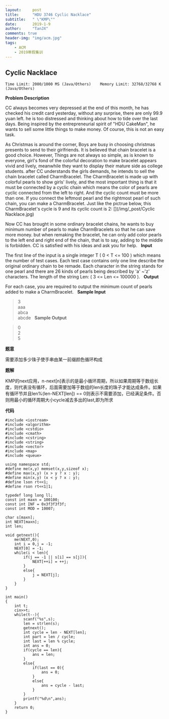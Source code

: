 ```yaml
---
layout:     post
title:      "HDU 3746 Cyclic Nacklace"
subtitle:   " \"KMP\""
date:       2019-1-9
author:     "TanJX"
comments: true
header-img: "img/acm.jpg"
tags:
    - ACM
    - 2019寒假集训
---
```


## Cyclic Nacklace

```Time Limit: 2000/1000 MS (Java/Others)    Memory Limit: 32768/32768 K (Java/Others)```

**Problem Description**

CC always becomes very depressed at the end of this month, he has checked his credit card yesterday, without any surprise, there are only 99.9 yuan left. he is too distressed and thinking about how to tide over the last days. Being inspired by the entrepreneurial spirit of "HDU CakeMan", he wants to sell some little things to make money. Of course, this is not an easy task.

As Christmas is around the corner, Boys are busy in choosing christmas presents to send to their girlfriends. It is believed that chain bracelet is a good choice. However, Things are not always so simple, as is known to everyone, girl's fond of the colorful decoration to make bracelet appears vivid and lively, meanwhile they want to display their mature side as college students. after CC understands the girls demands, he intends to sell the chain bracelet called CharmBracelet. The CharmBracelet is made up with colorful pearls to show girls' lively, and the most important thing is that it must be connected by a cyclic chain which means the color of pearls are cyclic connected from the left to right. And the cyclic count must be more than one. If you connect the leftmost pearl and the rightmost pearl of such chain, you can make a CharmBracelet. Just like the pictrue below, this CharmBracelet's cycle is 9 and its cyclic count is 2:
[](/img/_post/Cyclic Nacklace.jpg)

Now CC has brought in some ordinary bracelet chains, he wants to buy minimum number of pearls to make CharmBracelets so that he can save more money. but when remaking the bracelet, he can only add color pearls to the left end and right end of the chain, that is to say, adding to the middle is forbidden.
CC is satisfied with his ideas and ask you for help.
 
**Input**

The first line of the input is a single integer T ( 0 < T <= 100 ) which means the number of test cases.
Each test case contains only one line describe the original ordinary chain to be remade. Each character in the string stands for one pearl and there are 26 kinds of pearls being described by 'a' ~'z' characters. The length of the string Len: ( 3 <= Len <= 100000 ).
 
**Output**

For each case, you are required to output the minimum count of pearls added to make a CharmBracelet.
 
**Sample Input**

>3<br>
aaa<br>
abca<br>
abcde
 
**Sample Output**

>0<br>
2<br>
5<br>

**题意**

需要添加多少珠子使手串由某一前缀颜色循环构成

**题解**

KMP的next应用，n-next[n]表示的是最小循环周期，所以如果周期等于数组长度，则代表没有循环，后面需要加等于数组的len长度的珠子才能达成条件。如果有循环节并且len%(len-NEXT[len]) == 0则表示不需要添加，已经满足条件。否则用最小的循环周期大小cycle减去多出的last,即为所求

**代码**

```
#include <iostream>
#include <algorithm>
#include <cstdio>
#include <cmath>
#include <cstring>
#include <string>
#include <vector>
#include <map>
#include <queue>

using namespace std;
#define me(x,y) memset(x,y,sizeof x);
#define max(x,y) (x > y ? x : y);
#define min(x,y) (x < y ? x : y);
#define lson rt<<1;
#define rson rt<<1|1;

typedef long long ll;
const int maxn = 100100;
const int INF = 0x3f3f3f3f;
const int MOD = 10007;

char s[maxn];
int NEXT[maxn];
int len;

void getnext(){
    me(NEXT,0);
    int i = 0,j = -1;
    NEXT[0] = -1;
    while(i < len){
        if(j == -1 || s[i] == s[j]){
            NEXT[++i] = ++j;
        }
        else{
            j = NEXT[j];
        }
    }
}

int main()
{
    int t;
    cin>>t;
    while(t--){
        scanf("%s",s);
        len = strlen(s);
        getnext();
        int cycle = len - NEXT[len];
        int part = len / cycle;
        int last = len % cycle;
        int ans = 0;
        if(cycle == len){
            ans = len;
        }
        else{
            if(last == 0){
                ans = 0;
            }
            else{
                ans = cycle - last;
            }
        }
        printf("%d\n",ans);
    }
    return 0;
}

```